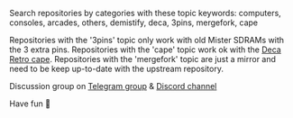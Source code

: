 Search repositories by categories with these topic keywords: computers, consoles, arcades, others, demistify, deca, 3pins, mergefork, cape

Repositories with the '3pins' topic only work with old Mister SDRAMs with the 3 extra pins.
Repositories with the 'cape' topic work ok with the [Deca Retro cape](https://github.com/somhi/DECA_retro_cape_2).
Repositories with the 'mergefork' topic are just a mirror and need to be keep up-to-date with the upstream repository.

Discussion group on [Telegram group](https://t.me/Deca_Max10_FPGA) & [Discord channel](https://discord.gg/YDdmtwh) 

Have fun 🍿 

<!--

**Here are some ideas to get you started:**

🙋‍♀️ A short introduction - what is your organization all about?
🌈 Contribution guidelines - how can the community get involved?
👩‍💻 Useful resources - where can the community find your docs? Is there anything else the community should know?
🍿 Fun facts - what does your team eat for breakfast?
🧙 Remember, you can do mighty things with the power of [Markdown](https://docs.github.com/github/writing-on-github/getting-started-with-writing-and-formatting-on-github/basic-writing-and-formatting-syntax)
-->

